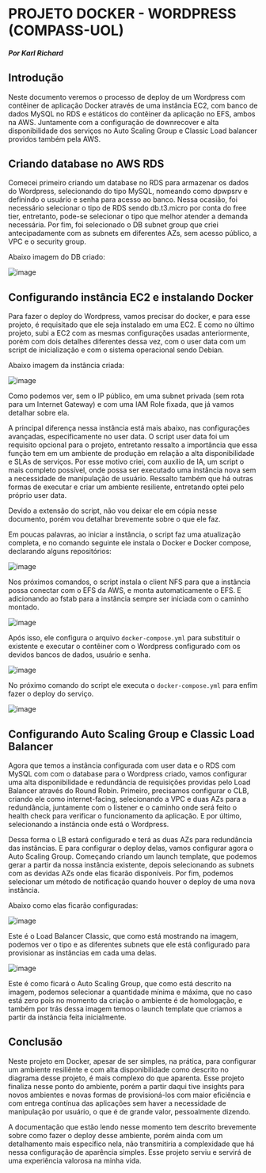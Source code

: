  # PROJETO DOCKER - WORDPRESS (COMPASS-UOL)
  ##### Por Karl Richard
  ## Introdução

Neste documento veremos o processo de deploy de um Wordpress com contêiner de aplicação Docker através de uma instância EC2, com banco de dados MySQL no RDS e estáticos do contêiner da aplicação no EFS, ambos na AWS. Juntamente com a configuração de downrecover e alta disponibilidade dos serviços no Auto Scaling Group e Classic Load balancer providos também pela AWS.

## Criando database no AWS RDS

Comecei primeiro criando um database no RDS para armazenar os dados do Wordpress, selecionando do tipo MySQL, nomeando como dpwpsrv e definindo o usuário e senha para acesso ao banco. Nessa ocasião, foi necessário selecionar o tipo de RDS sendo db.t3.micro por conta do free tier, entretanto, pode-se selecionar o tipo que melhor atender a demanda necessária.
Por fim, foi selecionado o DB subnet group que criei antecipadamente com as subnets em diferentes AZs, sem acesso público, a VPC e o security group.

Abaixo imagem do DB criado:

 ![image](https://github.com/user-attachments/assets/84749ec7-73fc-47b9-b8e9-df5c7ab944dd)

## Configurando instância EC2 e instalando Docker

Para fazer o deploy do Wordpress, vamos precisar do docker, e para esse projeto, é requisitado que ele seja instalado em uma EC2. E como no último projeto, subi a EC2 com as mesmas configurações usadas anteriormente, porém com dois detalhes diferentes dessa vez, com o user data com um script de inicialização e com o sistema operacional sendo Debian.

Abaixo imagem da instância criada:

![image](https://github.com/user-attachments/assets/75f0a5c6-524c-4e59-8b84-a8f964343959)

Como podemos ver, sem o IP público, em uma subnet privada (sem rota para um Internet Gateway) e com uma IAM Role fixada, que já vamos detalhar sobre ela.

A principal diferença nessa instância está mais abaixo, nas configurações avançadas, especificamente no user data.
O script user data foi um requisito opcional para o projeto, entretanto ressalto a importância que essa função tem em um ambiente de produção em relação a alta disponibilidade e SLAs de serviços. Por esse motivo criei, com auxilio de IA, um script o mais completo possível, onde possa ser executado uma instância nova sem a necessidade de manipulação de usuário. Ressalto também que há outras formas de executar e criar um ambiente resiliente, entretando optei pelo próprio user data.

Devido a extensão do script, não vou deixar ele em cópia nesse documento, porém vou detalhar brevemente sobre o que ele faz.

Em poucas palavras, ao iniciar a instância, o script faz uma atualização completa, e no comando seguinte ele instala o Docker e Docker compose, declarando alguns repositórios:

![image](https://github.com/user-attachments/assets/2c0b0094-5e7d-4923-bc67-ed6c840c531a)

Nos próximos comandos, o script instala o client NFS para que a instância possa conectar com o EFS da AWS, e monta automaticamente o EFS. E adicionando ao fstab para a instância sempre ser iniciada com o caminho montado.

![image](https://github.com/user-attachments/assets/40298159-bf71-4878-b210-432626457e62)

Após isso, ele configura o arquivo ```docker-compose.yml``` para substituir o existente e executar o contêiner com o Wordpress configurado com os devidos bancos de dados, usuário e senha.

![image](https://github.com/user-attachments/assets/b8b2999d-3397-4e0e-ae80-9b83f91634c5)

No próximo comando do script ele executa o ```docker-compose.yml``` para enfim fazer o deploy do serviço.

![image](https://github.com/user-attachments/assets/d6f05620-621f-4efc-bc89-ef82d1b5a2ea)

## Configurando Auto Scaling Group e Classic Load Balancer

Agora que temos a instância configurada com user data e o RDS com MySQL com com o database para o Wordpress criado, vamos configurar uma alta disponibilidade e redundância de requisições providas pelo Load Balancer através do Round Robin. Primeiro, precisamos configurar o CLB, criando ele como internet-facing, selecionando a VPC e duas AZs para a redundância, juntamente com o listener e o caminho onde será feito o health check para verificar o funcionamento da aplicação. E por último, selecionando a instância onde está o Wordpress.

Dessa forma o LB estará configurado e terá as duas AZs para redundância das instâncias. E para configurar o deploy delas, vamos configurar agora o Auto Scaling Group. Começando criando um launch template, que podemos gerar a partir da nossa instância existente, depois selecionando as subnets com as devidas AZs onde elas ficarão disponíveis. Por fim, podemos selecionar um método de notificação quando houver o deploy de uma nova instância.

Abaixo como elas ficarão configuradas:

![image](https://github.com/user-attachments/assets/37c37364-6a61-4ee1-88dc-628e8c38013b)

Este é o Load Balancer Classic, que como está mostrando na imagem, podemos ver o tipo e as diferentes subnets que ele está configurado para provisionar as instâncias em cada uma delas.

![image](https://github.com/user-attachments/assets/e0b114a4-20f3-49f2-8fa4-8f88bf5fc573)

Este é como ficará o Auto Scaling Group, que como está descrito na imagem, podemos selecionar a quantidade mínima e máxima, que no caso está zero pois no momento da criação o ambiente é de homologação, e também por trás dessa imagem temos o launch template que criamos a partir da instância feita inicialmente.

## Conclusão

Neste projeto em Docker, apesar de ser simples, na prática, para configurar um ambiente resiliênte e com alta disponibilidade como descrito no diagrama desse projeto, é mais complexo do que aparenta. Esse projeto finaliza nesse ponto do ambiente, porém a partir daqui tive insights para novos ambientes e novas formas de provisioná-los com maior eficiência e com entrega contínua das aplicações sem haver a necessidade de manipulação por usuário, o que é de grande valor, pessoalmente dizendo.

A documentação que estão lendo nesse momento tem descrito brevemente sobre como fazer o deploy desse ambiente, porém ainda com um detalhamento mais específico nela, não transmitiria a complexidade que há nessa configuração de aparência simples. Esse projeto serviu e servirá de uma experiência valorosa na minha vida.
